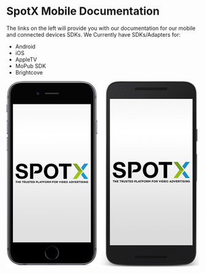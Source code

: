 # SpotX Mobile Documentation

The links on the left will provide you with our documentation for our mobile and connected devices SDKs.
We Currently have SDKs/Adapters for:

- Android
- iOS
- AppleTV
- MoPub SDK
- Brightcove

![SpotX For Android and iOS](/images/spotx-phones.png)
